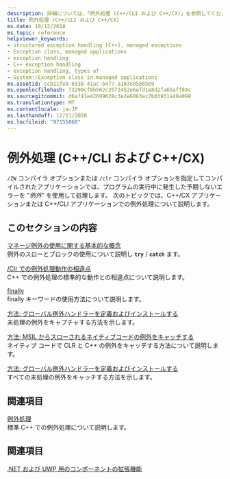 ```yaml
---
description: 詳細については、「例外処理 (C++/CLI および C++/CX)」を参照してください。
title: 例外処理 (C++/CLI および C++/CX)
ms.date: 10/12/2018
ms.topic: reference
helpviewer_keywords:
- structured exception handling [C++], managed exceptions
- Exception class, managed applications
- exception handling
- C++ exception handling
- exception handling, types of
- System::Exception class in managed applications
ms.assetid: ccb11fe8-6938-41ac-b477-a183e85865b9
ms.openlocfilehash: 73299cf8b562c3572452e6efd1e8d2fa65aff84c
ms.sourcegitcommit: d6af41e42699628c3e2e6063ec7b03931a49a098
ms.translationtype: MT
ms.contentlocale: ja-JP
ms.lasthandoff: 12/11/2020
ms.locfileid: "97155060"
---
```

# <a name="exception-handling--ccli-and-ccx"></a>例外処理 (C++/CLI および C++/CX)

`/ZW` コンパイラ オプションまたは `/clr` コンパイラ オプションを指定してコンパイルされたアプリケーションでは、プログラムの実行中に発生した予期しないエラーを "*例外*" を使用して処理します。 次のトピックでは、C++/CX アプリケーションまたは C++/CLI アプリケーションでの例外処理について説明します。

## <a name="in-this-section"></a>このセクションの内容

[マネージ例外の使用に関する基本的な概念](../dotnet/basic-concepts-in-using-managed-exceptions.md)<br/>
例外のスローとブロックの使用について説明し **`try`** / **`catch`** ます。

[/Clr での例外処理動作の相違点](../dotnet/differences-in-exception-handling-behavior-under-clr.md)<br/>
C++ での例外処理の標準的な動作との相違点について説明します。

[finally](../dotnet/finally.md)<br/>
finally キーワードの使用方法について説明します。

[方法: グローバル例外ハンドラーを定義およびインストールする](../dotnet/how-to-define-and-install-a-global-exception-handler.md)<br/>
未処理の例外をキャプチャする方法を示します。

[方法: MSIL からスローされるネイティブコードの例外をキャッチする](../dotnet/how-to-catch-exceptions-in-native-code-thrown-from-msil.md)<br/>
ネイティブ コードで CLR と C++ の例外をキャッチする方法について説明します。

[方法: グローバル例外ハンドラーを定義およびインストールする](../dotnet/how-to-define-and-install-a-global-exception-handler.md)<br/>
すべての未処理の例外をキャッチする方法を示します。

## <a name="related-sections"></a>関連項目

[例外処理](../cpp/exception-handling-in-visual-cpp.md)<br/>
標準 C++ での例外処理について説明します。

## <a name="see-also"></a>関連項目

[.NET および UWP 用のコンポーネントの拡張機能](component-extensions-for-runtime-platforms.md)

